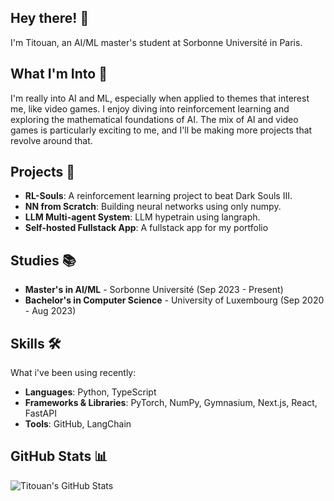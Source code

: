 ## Hey there! 👋

I'm Titouan, an AI/ML master's student at Sorbonne Université in Paris.

## What I'm Into 🌟

I'm really into AI and ML, especially when applied to themes that interest me, like video games. 
I enjoy diving into reinforcement learning and exploring the mathematical foundations of AI.
The mix of AI and video games is particularly exciting to me, and I'll be making more projects that revolve around that.

## Projects 🚀

- **RL-Souls**: A reinforcement learning project to beat Dark Souls III.
- **NN from Scratch**: Building neural networks using only numpy.
- **LLM Multi-agent System**: LLM hypetrain using langraph.
- **Self-hosted Fullstack App**: A fullstack app for my portfolio

## Studies 📚

- **Master's in AI/ML** - Sorbonne Université (Sep 2023 - Present)
- **Bachelor's in Computer Science** - University of Luxembourg (Sep 2020 - Aug 2023)

## Skills 🛠️

What i've been using recently:
- **Languages**: Python, TypeScript
- **Frameworks & Libraries**: PyTorch, NumPy, Gymnasium, Next.js, React, FastAPI
- **Tools**: GitHub, LangChain

## GitHub Stats 📊

![Titouan's GitHub Stats](https://github-readme-stats.vercel.app/api?username=Titouaaaan&show_icons=true&theme=radical)
